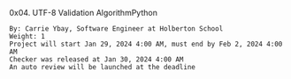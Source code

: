  0x04. UTF-8 Validation
AlgorithmPython

    By: Carrie Ybay, Software Engineer at Holberton School
    Weight: 1
    Project will start Jan 29, 2024 4:00 AM, must end by Feb 2, 2024 4:00 AM
    Checker was released at Jan 30, 2024 4:00 AM
    An auto review will be launched at the deadline
